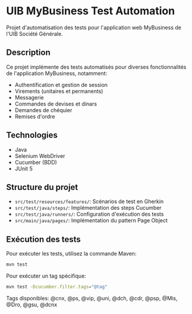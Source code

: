 # UIB MyBusiness Test Automation

Projet d'automatisation des tests pour l'application web MyBusiness de l'UIB Société Générale.

## Description

Ce projet implémente des tests automatisés pour diverses fonctionnalités de l'application MyBusiness, notamment:
- Authentification et gestion de session
- Virements (unitaires et permanents)
- Messagerie
- Commandes de devises et dinars
- Demandes de chéquier
- Remises d'ordre

## Technologies

- Java
- Selenium WebDriver
- Cucumber (BDD)
- JUnit 5

## Structure du projet

- `src/test/resources/features/`: Scénarios de test en Gherkin
- `src/test/java/steps/`: Implémentation des steps Cucumber
- `src/test/java/runners/`: Configuration d'exécution des tests
- `src/main/java/pages/`: Implémentation du pattern Page Object

## Exécution des tests

Pour exécuter les tests, utilisez la commande Maven:

```bash
mvn test
```

Pour exécuter un tag spécifique:

```bash
mvn test -Dcucumber.filter.tags="@tag"
```

Tags disponibles: @cnx, @ps, @vip, @uni, @dch, @cdr, @psp, @Mis, @Dro, @gsu, @dcnx
